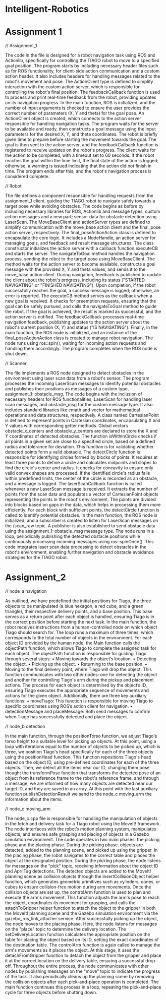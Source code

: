 # Intelligent-Robotics

# Assignment 1

// Assignment_1

The code in the file is designed for a robot navigation task using ROS and Actionlib, specifically for controlling the TIAGO robot to move to a specified goal position. The program starts by including necessary header files such as for ROS functionality, for client-side action communication and a custom action header. It also includes headers for handling messages related to the robot's movement and pose.
The ActionClient type is defined to simplify interaction with the custom action server, which is responsible for controlling the robot's final position.
The feedbackCallback function is used to process and print real-time feedback from the robot, providing updates on its navigation progress.
In the main function, ROS is initialized, and the number of input arguments is checked to ensure the user provides the correct number of parameters (X, Y and theta) for the goal pose. An ActionClient object is created, which connects to the action server responsible for handling navigation tasks. The program waits for the server to be available and ready, then constructs a goal message using the input parameters for the desired X, Y, and theta coordinates. The robot is briefly given time to prepare before starting the movement towards the goal. The goal is then sent to the action server, and the feedbackCallback function is registered to receive updates on the robot's progress. The client waits for the action to be completed, with a timeout set to 60 seconds. If the robot reaches the goal within the time limit, the final state of the action is logged; otherwise, a warning is issued indicating that the action did not finish in time. The program ends after this, and the robot's navigation process is considered complete.

// Robot

The file defines a component responsible for handling requests from the assignment_1 client, guiding the TIAGO robot to navigate safely towards a target pose while avoiding obstacles. The code begins as before by including necessary libraries for ROS, Actionlib and message types, custom action messages and a new part; sensor data for obstacle detection using LaserScan. The MoveBaseClient and actionServer types are defined to simplify communication with the move_base action client and the final_pose action server, respectively.
The final_poseActionAction class is defined to encapsulate the core logic. It includes a NodeHandle, an action server for managing goals, and feedback and result message structures. The class constructor initializes the action server with a callback function executeCB and starts the server. The navigateToGoal method handles the navigation process, sending the robot to the target pose using MoveBaseClient. The method waits for the action server to become available, constructs a goal message with the provided X, Y and theta values, and sends it to the move_base action client. During navigation, feedback is published to update the client about the robot's progress, including its status ("STARTED NAVIGATING" or "FINISHED NAVIGATING"). Upon completion, if the robot successfully reaches the goal, a success message is logged; otherwise, an error is reported.
The executeCB method serves as the callback when a new goal is received. It checks for preemption requests, ensuring that the goal can be safely pursued, and calls the navigateToGoal method to guide the robot. If the goal is achieved, the result is marked as successful, and the action server is notified.
The feedbackCallback processes real-time navigation feedback, publishing updates to the action server about the robot's current position (X, Y) and status ("IS NAVIGATING").
Finally, in the main function, the ROS node is initialized, and an instance of the final_poseActionAction class is created to manage robot navigation. The node runs using ros::spin(), waiting for incoming action requests and handling them accordingly. The program completes when the ROS node is shut down.

// Scanner

The file implements a ROS node designed to detect obstacles in the environment using laser scan data from a robot's sensor. The program processes the incoming LaserScan messages to identify potential obstacles and publishes their positions as messages of a custom type, assignment_1::obstacle_msg.
The code begins with the inclusion of necessary headers for ROS functionalities, LaserScan for handling laser scan messages, and obstacle_msg for the custom message type. It also
includes standard libraries like cmath and vector for mathematical operations and data structures, respectively.
A class named CartesianPoint is defined to represent points in Cartesian coordinates, encapsulating X and Y values with corresponding getter methods. Global vectors obstacle_x_centers and obstacle_y_centers are declared to store the X and Y coordinates of detected obstacles.
The function isWithinCircle checks if all points in a given set are close to a specified circle, based on a defined radius and tolerance for deviation. This function is for validating whether detected points form a valid obstacle.
The detectCircle function is responsible for identifying circles formed by blocks of points. It requires at least three points to define a circle and calculates midpoints and slopes to find the circle's center and radius. It checks for concavity to ensure only valid convex shapes are processed. If the identified circle's radius falls within predefined limits, the center of the circle is recorded as an obstacle, and a message is logged.
The laserScanCallback function is called whenever a new LaserScan message is received. It extracts the number of points from the scan data and populates a vector of CartesianPoint objects representing the points in the robot's environment. The points are divided into blocks based on gaps in the data, which helps in processing them more efficiently. For each block with sufficient points, the detectCircle function is called to identify potential obstacles.
In the main function, the ROS node is initialized, and a subscriber is created to listen for LaserScan messages on the /scan_raw topic. A publisher is also established to send obstacle data using the assignment_1::obstacle_msg message type. The node runs in a loop, periodically publishing the detected obstacle positions while continuously processing incoming messages using ros::spinOnce().
This code integrates laser scan data processing to detect obstacles in the robot's environment, enabling further navigation and obstacle avoidance strategies for the TIAGO robot.

# Assignment_2

// node_a navigation

As outlined, we have predefined the initial positions for Tiago, the three objects to be manipulated (a blue hexagon, a red cube, and a green triangle), their respective delivery points, and a base position. This base serves as a return point after each object is handled, ensuring Tiago is in the correct position before starting the next task.
In the main function, the robot receives instructions from a human-controlled node on which object Tiago should search for. The loop runs a maximum of three times, which corresponds to the total number of objects in the environment. For each object ID provided by the human node, the Main function calls the objectPath function, which allows Tiago to complete the assigned task for each object.
The objectPath function is responsible for guiding Tiago through several steps:
• Moving towards the object’s location.
• Detecting the object.
• Picking up the object.
• Returning to the base position.
• Moving to the final delivery point, where Tiago will drop the object.
This function communicates with two other nodes: one for detecting the object and another for controlling Tiago's arm during the pickup and placement actions. The process for each object is determined by the object’s ID, ensuring Tiago executes the appropriate sequence
of movements and actions for the given object. Additionally, there are three key auxiliary functions:
• moveTiago: This function is responsible for moving Tiago to specific coordinates using ROS’s action client for navigation.
• detectionMessage and placeMessage: Both send messages to confirm when Tiago has successfully detected and place the object.

// node_b detection

In the main function, through the positionTorso function, we adjust Tiago's torso height to a suitable level for picking up objects.
At this point, using a loop with iterations equal to the number of objects to be picked up, which is three, we position Tiago's head specifically for each of the three objects using the positionHead function. This function repositions Tiago's head based on the object ID, using pre-defined coordinates for each of the three objects.
Then, we detect all the items near our ID, changing them pose thought the transformPose function that transforms the detected pose of an object from its reference frame to the robot's reference frame, and through a message, we are informed of how many objects are detected near our target ID, and they are saved in an array.
At this point with the last auxiliary function publishDetectionResult we send to the node_c moving_arm the information about the items.

// node_c moving_arm

The node_c.cpp file is responsible for handling the manipulation of objects in the fetch and delivery task for a Tiago robot using the MoveIt! framework. The node interfaces with the robot’s motion planning system, manipulates objects, and ensures safe grasping and placing of objects in a Gazebo simulation environment. The code operates in two main phases: the picking phase and the placing phase. During the picking phase, objects are detected, added to the planning scene, and picked up using the gripper. In the placing phase, the robot navigates to the correct table and places the object at the designated position.
During the picking phase, the node listens for messages on the "pick" topic, receiving information about the object ID and AprilTag detections. The detected objects are added to the MoveIt! planning scene as collision objects through the insertCollisionObject helper function, which generates geometric primitives such as cylinders, cones, or cubes to ensure collision-free motion during arm movements. Once the collision objects are set up, the controlArm function is used to plan and execute the arm's movement. This function
adjusts the arm's pose to reach the object, coordinates its movement for grasping, and calls the attachToGripper helper function to attach the object to the gripper in both the MoveIt! planning scene and the Gazebo simulation environment via the gazebo_ros_link_attacher service.
After successfully picking up the object, the node moves to the placing phase. Here, the node listens for messages on the "place" topic to determine the delivery location. The setDeliveryLocation function calculates the appropriate position on the table for placing the object based on its ID, setting the exact coordinates of the destination table. The controlArm function is again called to manage the arm's movements as it places the object. At this stage, it uses the detachFromGripper function to detach the object from the gripper and place it at the correct location on the delivery table, ensuring a successful drop-off.
Throughout the entire process, the node communicates with other nodes by publishing messages on the "move" topic to indicate the progress of the task. It also periodically cleans up the planning scene by removing the collision objects after each pick-and-place operation is completed. The main function continues this process in a loop, repeating the pick-and-place cycle for three objects before shutting down.
